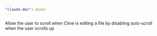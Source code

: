 ```yaml
---
"claude-dev": minor
---
```


Allow the user to scroll when Cline is editing a file by disabling auto-scroll when the user scrolls up
